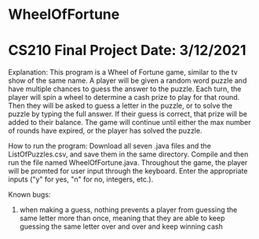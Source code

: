 # WheelOfFortune
CS210 Final Project
Date: 3/12/2021
================================================

Explanation:
This program is a Wheel of Fortune game, similar to the tv show of the same name.
A player will be given a random word puzzle and have multiple chances to guess the answer to
the puzzle. Each turn, the player will spin a wheel to determine a cash prize to play for that
round. Then they will be asked to guess a letter in the puzzle, or to solve the puzzle by typing
the full answer. If their guess is correct, that prize will be added to their balance. The game
will continue until either the max number of rounds have expired, or the player has solved the 
puzzle.

How to run the program:
Download all seven .java files and the ListOfPuzzles.csv, and save them in the same directory.
Compile and then run the file named WheelOfFortune.java. Throughout the game, the player will 
be promted for user input through the keyboard. Enter the appropriate inputs 
("y" for yes, "n" for no, integers, etc.).

Known bugs:
1. when making a guess, nothing prevents a player from guessing the same letter more than once, meaning that
they are able to keep guessing the same letter over and over and keep winning cash

